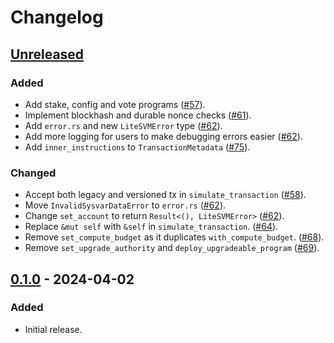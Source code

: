 # Changelog

## [Unreleased]

### Added

- Add stake, config and vote programs ([#57](https://github.com/LiteSVM/litesvm/pull/57)).
- Implement blockhash and durable nonce checks ([#61](https://github.com/LiteSVM/litesvm/pull/61)).
- Add `error.rs` and new `LiteSVMError` type ([#62](https://github.com/LiteSVM/litesvm/pull/62)).
- Add more logging for users to make debugging errors easier ([#62](https://github.com/LiteSVM/litesvm/pull/62)).
- Add `inner_instructions` to `TransactionMetadata` ([#75](https://github.com/LiteSVM/litesvm/pull/75)).

### Changed

- Accept both legacy and versioned tx in `simulate_transaction` ([#58](https://github.com/LiteSVM/litesvm/pull/58)).
- Move `InvalidSysvarDataError` to `error.rs` ([#62](https://github.com/LiteSVM/litesvm/pull/62)).
- Change `set_account` to return `Result<(), LiteSVMError>` ([#62](https://github.com/LiteSVM/litesvm/pull/62)).
- Replace `&mut self` with `&self` in `simulate_transaction`. ([#64](https://github.com/LiteSVM/litesvm/pull/64)).
- Remove `set_compute_budget` as it duplicates `with_compute_budget`. ([#68](https://github.com/LiteSVM/litesvm/pull/68)).
- Remove `set_upgrade_authority` and `deploy_upgradeable_program` ([#69](https://github.com/LiteSVM/litesvm/pull/69)).

## [0.1.0] - 2024-04-02

### Added

- Initial release.

[Unreleased]: https://github.com/LiteSVM/litesvm/compare/v0.1.0...HEAD
[0.1.0]: https://github.com/LiteSVM/litesvm/releases/tag/v0.1.0

